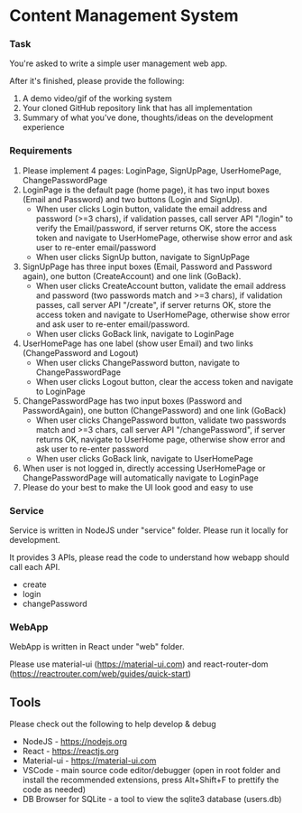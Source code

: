 # Content Management System

### Task

You're asked to write a simple user management web app.

After it's finished, please provide the following:

1. A demo video/gif of the working system
2. Your cloned GitHub repository link that has all implementation
3. Summary of what you've done, thoughts/ideas on the development experience

### Requirements

1. Please implement 4 pages: LoginPage, SignUpPage, UserHomePage, ChangePasswordPage
2. LoginPage is the default page (home page), it has two input boxes (Email and Password) and two buttons (Login and SignUp).
    - When user clicks Login button, validate the email address and password (>=3 chars), if validation passes, call server API "/login" to verify the Email/password, if server returns OK, store the access token and navigate to UserHomePage, otherwise show error and ask user to re-enter email/password
    - When user clicks SignUp button, navigate to SignUpPage
3. SignUpPage has three input boxes (Email, Password and Password again), one button (CreateAccount) and one link (GoBack).
    - When user clicks CreateAccount button, validate the email address and password (two passwords match and >=3 chars), if validation passes, call server API "/create", if server returns OK, store the access token and navigate to UserHomePage, otherwise show error and ask user to re-enter email/password.
    - When user clicks GoBack link, navigate to LoginPage
4. UserHomePage has one label (show user Email) and two links (ChangePassword and Logout)
    - When user clicks ChangePassword button, navigate to ChangePasswordPage
    - When user clicks Logout button, clear the access token and navigate to LoginPage
5. ChangePasswordPage has two input boxes (Password and PasswordAgain), one button (ChangePassword) and one link (GoBack)
    - When user clicks ChangePassword button, validate two passwords match and >=3 chars, call server API "/changePassword", if server returns OK, navigate to UserHome page, otherwise show error and ask user to re-enter password
    - When user clicks GoBack link, navigate to UserHomePage
6. When user is not logged in, directly accessing UserHomePage or ChangePasswordPage will automatically navigate to LoginPage
7. Please do your best to make the UI look good and easy to use

### Service

Service is written in NodeJS under "service" folder. Please run it locally for development.

It provides 3 APIs, please read the code to understand how webapp should call each API.
- create
- login
- changePassword

### WebApp

WebApp is written in React under "web" folder.

Please use material-ui (https://material-ui.com) and react-router-dom (https://reactrouter.com/web/guides/quick-start)

## Tools

Please check out the following to help develop & debug

- NodeJS - https://nodejs.org
- React - https://reactjs.org
- Material-ui - https://material-ui.com
- VSCode - main source code editor/debugger (open in root folder and install the recommended extensions, press Alt+Shift+F to prettify the code as needed)
- DB Browser for SQLite - a tool to view the sqlite3 database (users.db)
